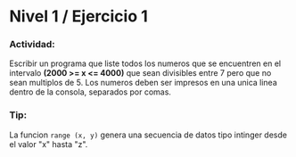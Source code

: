 # Nivel 1 / Ejercicio 1

### Actividad:
Escribir un programa que liste todos los numeros que se encuentren en el intervalo **(2000 >= x <= 4000)** que sean divisibles entre 7 pero que no sean multiplos de 5.
Los numeros deben ser impresos en una unica linea dentro de la consola, separados por comas.

### Tip:
La funcion `range (x, y)` genera una secuencia de datos tipo intinger desde el valor "x" hasta "z".
